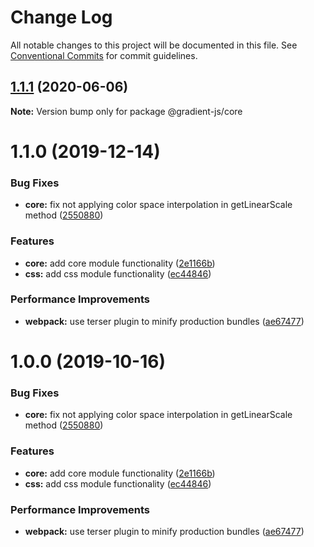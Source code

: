 # Change Log

All notable changes to this project will be documented in this file.
See [Conventional Commits](https://conventionalcommits.org) for commit guidelines.

## [1.1.1](https://github.com/afternoon2/gradient-js/compare/@gradient-js/core@1.1.0...@gradient-js/core@1.1.1) (2020-06-06)

**Note:** Version bump only for package @gradient-js/core





# 1.1.0 (2019-12-14)


### Bug Fixes

* **core:** fix not applying color space interpolation in getLinearScale method ([2550880](https://github.com/afternoon2/gradient-js/commit/2550880a635415e56ecc25e048199cd7cf32c352))


### Features

* **core:** add core module functionality ([2e1166b](https://github.com/afternoon2/gradient-js/commit/2e1166b627bd574433520f77807d35f135a6c069))
* **css:** add css module functionality ([ec44846](https://github.com/afternoon2/gradient-js/commit/ec44846d967299120ad36a05dfeb3378db44fc6f))


### Performance Improvements

* **webpack:** use terser plugin to minify production bundles ([ae67477](https://github.com/afternoon2/gradient-js/commit/ae6747754bfda9ab4c4e0a5f8e6c991de672a5ec))





# 1.0.0 (2019-10-16)


### Bug Fixes

* **core:** fix not applying color space interpolation in getLinearScale method ([2550880](https://github.com/afternoon2/gradient-js/commit/2550880a635415e56ecc25e048199cd7cf32c352))


### Features

* **core:** add core module functionality ([2e1166b](https://github.com/afternoon2/gradient-js/commit/2e1166b627bd574433520f77807d35f135a6c069))
* **css:** add css module functionality ([ec44846](https://github.com/afternoon2/gradient-js/commit/ec44846d967299120ad36a05dfeb3378db44fc6f))


### Performance Improvements

* **webpack:** use terser plugin to minify production bundles ([ae67477](https://github.com/afternoon2/gradient-js/commit/ae6747754bfda9ab4c4e0a5f8e6c991de672a5ec))
